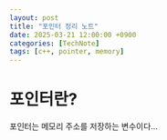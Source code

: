 ```yaml
---
layout: post
title: "포인터 정리 노트"
date: 2025-03-21 12:00:00 +0900
categories: [TechNote]
tags: [c++, pointer, memory]
---
```


# 포인터란?

포인터는 메모리 주소를 저장하는 변수이다...
